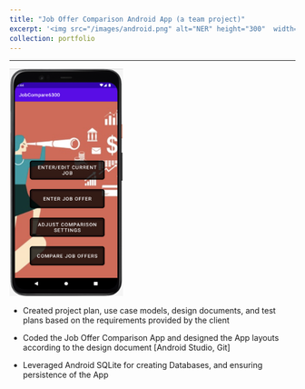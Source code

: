 ```yaml
---
title: "Job Offer Comparison Android App (a team project)"
excerpt: '<img src="/images/android.png" alt="NER" height="300"  width="150">'
collection: portfolio
---
```


____________

<img src="/images/android.png" height="400"  width="200">



* Created project plan, use case models, design documents, and test plans based on the requirements provided by the client

* Coded the Job Offer Comparison App and designed the App layouts according to the design document [Android Studio, Git]

* Leveraged Android SQLite for creating Databases, and ensuring persistence of the App
